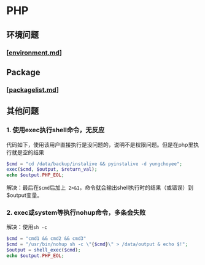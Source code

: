 # PHP

## 环境问题

### [[environment.md]]

## Package

### [[packagelist.md]]

## 其他问题

### 1. 使用exec执行shell命令，无反应

代码如下，使用该用户直接执行是没问题的，说明不是权限问题。但是在php里执行就是空的结果
```php
$cmd = "cd /data/backup/instalive && pyinstalive -d yungchoyee";
exec($cmd, $output, $return_val);
echo $output.PHP_EOL; 
```
解决：最后在`$cmd`后加上` 2>&1`，命令就会输出shell执行时的结果（或错误）到$output变量。

### 2. exec或system等执行nohup命令，多条会失败

解决：使用`sh -c`
```php
$cmd = "cmd1 && cmd2 && cmd3"
$cmd = "/usr/bin/nohup sh -c \"{$cmd}\" > /data/output & echo $!";
$output = shell_exec($cmd);
echo $output.PHP_EOL; 
```

[//begin]: # "Autogenerated link references for markdown compatibility"
[environment.md]: environment "Environment Problem"
[packagelist.md]: packagelist "Create PHP Package"
[//end]: # "Autogenerated link references"